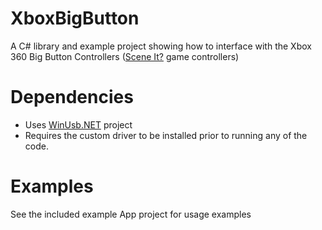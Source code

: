 # XboxBigButton
A C# library and example project showing how to interface with the Xbox 360 Big Button Controllers ([Scene It?](https://en.wikipedia.org/wiki/Scene_It%3F) game controllers)

# Dependencies
* Uses [WinUsb.NET](https://github.com/madwizard-thomas/winusbnet/) project 
* Requires the custom driver to be installed prior to running any of the code.

# Examples
See the included example App project for usage examples


